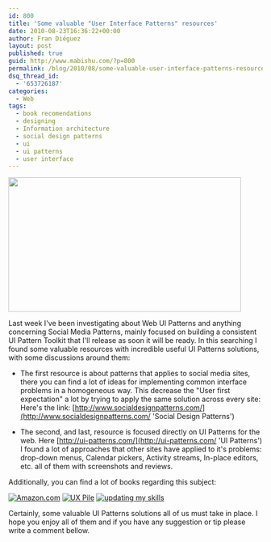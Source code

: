 ```yaml
---
id: 800
title: 'Some valuable "User Interface Patterns" resources'
date: 2010-08-23T16:36:22+00:00
author: Fran Diéguez
layout: post
published: true
guid: http://www.mabishu.com/?p=800
permalink: /blog/2010/08/some-valuable-user-interface-patterns-resources/
dsq_thread_id:
  - '653726187'
categories:
  - Web
tags:
  - book recomendations
  - designing
  - Information architecture
  - social design patterns
  - ui
  - ui patterns
  - user interface
---
```


<img class="alignright size-full wp-image-801" title="4328394839_e632f7c98d" alt="" src="/assets/4328394839_e632f7c98d.jpg" width="461" height="266" />

Last week I've been investigating about Web UI Patterns and
anything concerning Social Media Patterns, mainly focused on building
a consistent UI Pattern Toolkit that I'll release as soon it will be
ready. In this searching I found some valuable resources with incredible
useful UI Patterns solutions, with some discussions around them:

- The first resource is about patterns that applies to social media
  sites, there you can find a lot of ideas for implementing common
  interface problems in a homogeneous way. This decrease the "User
  first expectation" a lot by trying to apply the same solution across
  every site: Here's the link:
  [http://www.socialdesignpatterns.com/](http://www.socialdesignpatterns.com/ 'Social Design Patterns')

- The second, and last, resource is focused directly on UI Patterns
  for the web. Here
  [http://ui-patterns.com/](http://ui-patterns.com/ 'UI Patterns') I
  found a lot of approaches that other sites have applied to it's
  problems: drop-down menus, Calendar pickers, Activity streams,
  In-place editors, etc. all of them with screenshots and reviews.

Additionally, you can find a lot of books regarding this subject:

<div class="aligncenter">

[![Amazon.com](https://farm3.static.flickr.com/2141/2435522965_9e7771e137_m.jpg 'Amazon.com')](httpss://www.amazon.com/Designing-Interfaces-Patterns-Effective-Interaction/dp/0596008031/ref=sr_1_1?ie=UTF8&s=books&qid=1282580885&sr=8-1)
[![UX Pile](https://farm4.static.flickr.com/3218/2805069373_0d0df00bca_m.jpg 'UX Pile')](http://www.amazon.com/Project-Guide-Design-experience-designers/dp/0321607376/ref=pd_bxgy_b_img_b)
[![updating my skills](https://farm4.static.flickr.com/3124/2795643169_b2cab661b6_m.jpg 'updating my skills')](http://www.amazon.com/User-Interface-Design-Programmers-Spolsky/dp/1893115941/ref=sr_1_1?s=books&ie=UTF8&qid=1282580946&sr=1-1)

</div>

Certainly, some valuable UI Patterns solutions all of us must take in
place. I hope you enjoy all of them and if you have any suggestion or
tip please write a comment bellow.
